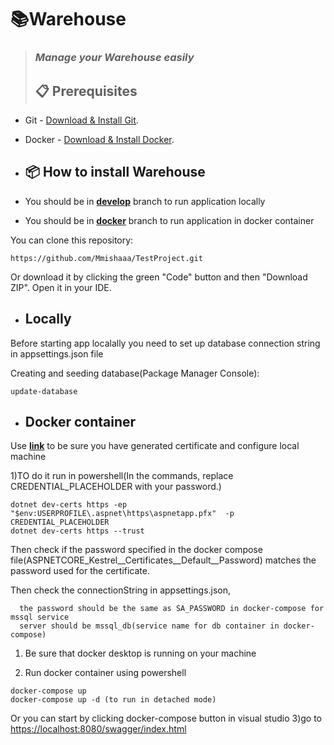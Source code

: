 # 📚Warehouse

> ### **_Manage your Warehouse easily_**
>
> ## :clipboard: Prerequisites

- Git - [Download & Install Git](https://git-scm.com/downloads).
- Docker - [Download & Install Docker](https://www.docker.com/products/docker-desktop/).
- ## 📦 How to install Warehouse

- You should be in **[develop](https://github.com/Mmishaaa/TestProject/tree/develop)** branch to run application locally
- You should be in **[docker](https://github.com/Mmishaaa/TestProject/tree/docker)** branch to run application in docker container

You can clone this repository:

```
https://github.com/Mmishaaa/TestProject.git
```

Or download it by clicking the green "Code" button and then "Download ZIP". Open it in your IDE.
- ## Locally
Before starting app localally you need to set up database connection string in appsettings.json file

Creating and seeding database(Package Manager Console):
```
update-database
```
- ## Docker container
Use  **[link](https://learn.microsoft.com/en-us/aspnet/core/security/docker-compose-https?view=aspnetcore-8.0)** 
to be sure you have generated certificate and configure local machine

1)TO do it run in powershell(In the commands, replace CREDENTIAL_PLACEHOLDER with your password.)
```
dotnet dev-certs https -ep "$env:USERPROFILE\.aspnet\https\aspnetapp.pfx"  -p CREDENTIAL_PLACEHOLDER
dotnet dev-certs https --trust
```
Then check if the password specified in the docker compose file(ASPNETCORE_Kestrel__Certificates__Default__Password) matches the password used for the certificate.

Then check the connectionString in appsettings.json, 
```
  the password should be the same as SA_PASSWORD in docker-compose for mssql service
  server should be mssql_db(service name for db container in docker-compose)
```
1) Be sure that docker desktop is running on your machine

2) Run docker container using powershell
```
docker-compose up
docker-compose up -d (to run in detached mode)
```
Or you can start by clicking docker-compose button in visual studio
3)go to [https://localhost:8080/swagger/index.html](https://localhost:8080/swagger/index.html)

